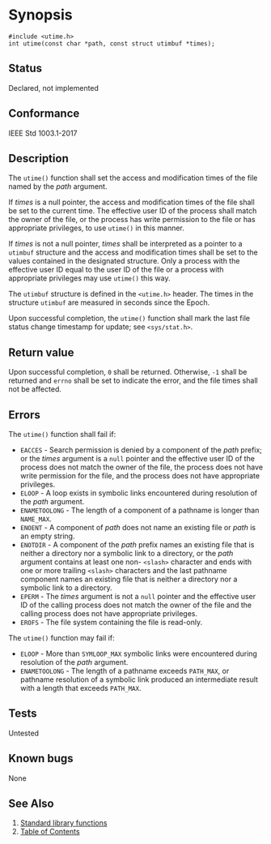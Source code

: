 <!-- Documentation template to fill -->
# Synopsis 

`#include <utime.h>`</br>
`int utime(const char *path, const struct utimbuf *times); `</br>

## Status

Declared, not implemented

## Conformance

IEEE Std 1003.1-2017 

## Description 
 
The `utime()` function shall set the access and modification times of the file named by the _path_ argument.

If _times_ is a null pointer, the access and modification times of the file shall be set to the current time. The effective user ID of the process shall match the owner of the file, or the process has write permission to the file or has appropriate privileges, to use `utime()` in this manner.

If _times_ is not a null pointer, _times_ shall be interpreted as a pointer to a `utimbuf` structure and the access and modification times shall be set to the values contained in the designated structure. Only a process with the effective user ID equal to the user ID of the file or a process with appropriate privileges may use `utime()` this way.

The `utimbuf` structure is defined in the `<utime.h>` header. The times in the structure `utimbuf` are measured in seconds since the Epoch.

Upon successful completion, the `utime()` function shall mark the last file status change timestamp for update; see `<sys/stat.h>`.


<!-- #MUST_BE: check return values by the function  -->
## Return value

Upon successful completion, `0` shall be returned. Otherwise, `-1` shall be returned and `errno` shall be set to indicate the error, and the file times shall not be affected.

<!-- #MUST_BE: check what errors can cause the function to fail  -->
## Errors

The `utime()` function shall fail if:

* `EACCES` - Search permission is denied by a component of the _path_ prefix; or the _times_ argument is a `null` pointer and the effective user ID of the process does not match the owner of the file, the process does not have write permission for the file, and the process does not have appropriate privileges.
* `ELOOP` - A loop exists in symbolic links encountered during resolution of the _path_ argument.
* `ENAMETOOLONG` - The length of a component of a pathname is longer than `NAME_MAX`.
* `ENOENT` - A component of _path_ does not name an existing file or _path_ is an empty string.
* `ENOTDIR` - A component of the _path_ prefix names an existing file that is neither a directory nor a symbolic link to a directory, or the _path_ argument contains at least one non- `<slash>` character and ends with one or more trailing `<slash>` characters and the last pathname component names an existing file that is neither a directory nor a symbolic link to a directory.
* `EPERM` - The _times_ argument is not a `null` pointer and the effective user ID of the calling process does not match the owner of the file and the calling process does not have appropriate privileges.
* `EROFS` - The file system containing the file is read-only.

The `utime()` function may fail if:

* `ELOOP` - More than `SYMLOOP_MAX` symbolic links were encountered during resolution of the _path_ argument.
* `ENAMETOOLONG` - The length of a pathname exceeds `PATH_MAX`, or pathname resolution of a symbolic link produced an intermediate result with a length that exceeds `PATH_MAX`.

<!-- #MUST_BE: function by default shall be untested, when tested there should be a link to test location and test command for ia32 test runner  -->
## Tests

Untested 

<!-- #MUST_BE: check for pending issues in  -->
## Known bugs 

None

## See Also

1. [Standard library functions](../README.md)
2. [Table of Contents](../../../README.md)